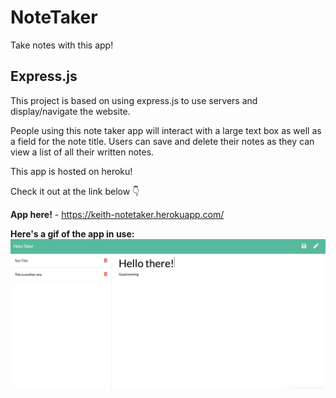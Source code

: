 # NoteTaker
Take notes with this app!

## Express.js

This project is based on using express.js to use servers and display/navigate the website.

People using this note taker app will interact with a large text box as well as a field for the note title. 
Users can save and delete their notes as they can view a list of all their written notes. 

This app is hosted on heroku!

Check it out at the link below 👇

**App here!** - https://keith-notetaker.herokuapp.com/

**Here's a gif of the app in use:**
![NoteTakingGif](NoteTakerSS.png)